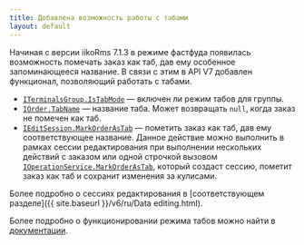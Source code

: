 ```yaml
---
title: Добавлена возможность работы с табами
layout: default
---
```


Начиная с версии iikoRms 7.1.3 в режиме фастфуда появилась возможность помечать заказ как таб, дав ему особенное запоминающееся название. В связи с этим в API V7 добавлен функционал, позволяющий работать с табами.

- [`ITerminalsGroup.IsTabMode`](https://iiko.github.io/front.api.sdk/v7/html/P_Resto_Front_Api_Data_Organization_ITerminalsGroup_IsTabMode.htm) — включен ли режим табов для группы.
- [`IOrder.TabName`](https://iiko.github.io/front.api.sdk/v7/html/P_Resto_Front_Api_Data_Orders_IOrder_TabName.htm) — название таба. Может возвращать `null`, когда заказ не помечен как таб.
- [`IEditSession.MarkOrderAsTab`](https://iiko.github.io/front.api.sdk/v7/html/M_Resto_Front_Api_Editors_IEditSession_MarkOrderAsTab.htm) — пометить заказ как таб, дав ему соответствующее название. 
Данное действие можно выполнить в рамках сессии редактирования при выполнении нескольких действий с заказом или одной строчкой вызовом [`IOperationService.MarkOrderAsTab`](https://iiko.github.io/front.api.sdk/v7/html/M_Resto_Front_Api_Extensions_OperationServiceExtensions_MarkOrderAsTab.htm), который создаст сессию, пометит заказ как таб и сохранит изменения за кулисами. 

Более подробно о сессиях редактирования в [соответствующем разделе]({{ site.baseurl }}/v6/ru/Data editing.html).

Более подробно о функционировании режима табов можно найти в [документации](https://ru.iiko.help/articles/#!iikofront-7-1/topic-69/q/%D1%82%D0%B0%D0%B1%D1%8B/qid/278231/qp/1).